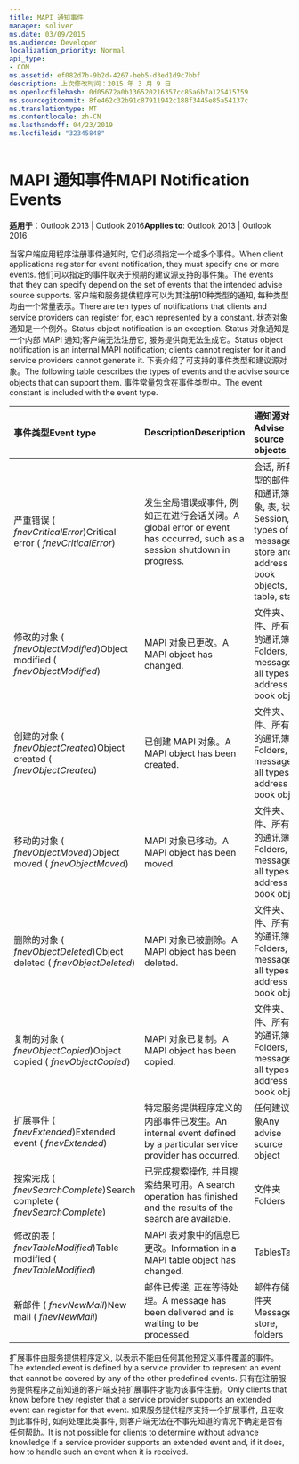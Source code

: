 ```yaml
---
title: MAPI 通知事件
manager: soliver
ms.date: 03/09/2015
ms.audience: Developer
localization_priority: Normal
api_type:
- COM
ms.assetid: ef082d7b-9b2d-4267-beb5-d3ed1d9c7bbf
description: 上次修改时间：2015 年 3 月 9 日
ms.openlocfilehash: 0d05672a0b136520216357cc85a6b7a125415759
ms.sourcegitcommit: 8fe462c32b91c87911942c188f3445e85a54137c
ms.translationtype: MT
ms.contentlocale: zh-CN
ms.lasthandoff: 04/23/2019
ms.locfileid: "32345848"
---
```

# <a name="mapi-notification-events"></a><span data-ttu-id="4949e-103">MAPI 通知事件</span><span class="sxs-lookup"><span data-stu-id="4949e-103">MAPI Notification Events</span></span>

  
  
<span data-ttu-id="4949e-104">**适用于**：Outlook 2013 | Outlook 2016</span><span class="sxs-lookup"><span data-stu-id="4949e-104">**Applies to**: Outlook 2013 | Outlook 2016</span></span> 
  
<span data-ttu-id="4949e-105">当客户端应用程序注册事件通知时, 它们必须指定一个或多个事件。</span><span class="sxs-lookup"><span data-stu-id="4949e-105">When client applications register for event notification, they must specify one or more events.</span></span> <span data-ttu-id="4949e-106">他们可以指定的事件取决于预期的建议源支持的事件集。</span><span class="sxs-lookup"><span data-stu-id="4949e-106">The events that they can specify depend on the set of events that the intended advise source supports.</span></span> <span data-ttu-id="4949e-107">客户端和服务提供程序可以为其注册10种类型的通知, 每种类型均由一个常量表示。</span><span class="sxs-lookup"><span data-stu-id="4949e-107">There are ten types of notifications that clients and service providers can register for, each represented by a constant.</span></span> <span data-ttu-id="4949e-108">状态对象通知是一个例外。</span><span class="sxs-lookup"><span data-stu-id="4949e-108">Status object notification is an exception.</span></span> <span data-ttu-id="4949e-109">Status 对象通知是一个内部 MAPI 通知;客户端无法注册它, 服务提供商无法生成它。</span><span class="sxs-lookup"><span data-stu-id="4949e-109">Status object notification is an internal MAPI notification; clients cannot register for it and service providers cannot generate it.</span></span> <span data-ttu-id="4949e-110">下表介绍了可支持的事件类型和建议源对象。</span><span class="sxs-lookup"><span data-stu-id="4949e-110">The following table describes the types of events and the advise source objects that can support them.</span></span> <span data-ttu-id="4949e-111">事件常量包含在事件类型中。</span><span class="sxs-lookup"><span data-stu-id="4949e-111">The event constant is included with the event type.</span></span>
  
|<span data-ttu-id="4949e-112">**事件类型**</span><span class="sxs-lookup"><span data-stu-id="4949e-112">**Event type**</span></span>|<span data-ttu-id="4949e-113">**Description**</span><span class="sxs-lookup"><span data-stu-id="4949e-113">**Description**</span></span>|<span data-ttu-id="4949e-114">**通知源对象**</span><span class="sxs-lookup"><span data-stu-id="4949e-114">**Advise source objects**</span></span>|
|:-----|:-----|:-----|
|<span data-ttu-id="4949e-115">严重错误 ( _fnevCriticalError_)</span><span class="sxs-lookup"><span data-stu-id="4949e-115">Critical error ( _fnevCriticalError_)</span></span>  <br/> |<span data-ttu-id="4949e-116">发生全局错误或事件, 例如正在进行会话关闭。</span><span class="sxs-lookup"><span data-stu-id="4949e-116">A global error or event has occurred, such as a session shutdown in progress.</span></span>  <br/> |<span data-ttu-id="4949e-117">会话, 所有类型的邮件存储和通讯簿对象, 表, 状态</span><span class="sxs-lookup"><span data-stu-id="4949e-117">Session, all types of message store and address book objects, table, status</span></span>  <br/> |
|<span data-ttu-id="4949e-118">修改的对象 ( _fnevObjectModified_)</span><span class="sxs-lookup"><span data-stu-id="4949e-118">Object modified ( _fnevObjectModified_)</span></span>  <br/> |<span data-ttu-id="4949e-119">MAPI 对象已更改。</span><span class="sxs-lookup"><span data-stu-id="4949e-119">A MAPI object has changed.</span></span>  <br/> |<span data-ttu-id="4949e-120">文件夹、邮件、所有类型的通讯簿对象</span><span class="sxs-lookup"><span data-stu-id="4949e-120">Folders, messages, all types of address book objects</span></span>  <br/> |
|<span data-ttu-id="4949e-121">创建的对象 ( _fnevObjectCreated_)</span><span class="sxs-lookup"><span data-stu-id="4949e-121">Object created ( _fnevObjectCreated_)</span></span>  <br/> |<span data-ttu-id="4949e-122">已创建 MAPI 对象。</span><span class="sxs-lookup"><span data-stu-id="4949e-122">A MAPI object has been created.</span></span>  <br/> |<span data-ttu-id="4949e-123">文件夹、邮件、所有类型的通讯簿对象</span><span class="sxs-lookup"><span data-stu-id="4949e-123">Folders, messages, all types of address book objects</span></span>  <br/> |
|<span data-ttu-id="4949e-124">移动的对象 ( _fnevObjectMoved_)</span><span class="sxs-lookup"><span data-stu-id="4949e-124">Object moved ( _fnevObjectMoved_)</span></span>  <br/> |<span data-ttu-id="4949e-125">MAPI 对象已移动。</span><span class="sxs-lookup"><span data-stu-id="4949e-125">A MAPI object has been moved.</span></span>  <br/> |<span data-ttu-id="4949e-126">文件夹、邮件、所有类型的通讯簿对象</span><span class="sxs-lookup"><span data-stu-id="4949e-126">Folders, messages, all types of address book objects</span></span>  <br/> |
|<span data-ttu-id="4949e-127">删除的对象 ( _fnevObjectDeleted_)</span><span class="sxs-lookup"><span data-stu-id="4949e-127">Object deleted ( _fnevObjectDeleted_)</span></span>  <br/> |<span data-ttu-id="4949e-128">MAPI 对象已被删除。</span><span class="sxs-lookup"><span data-stu-id="4949e-128">A MAPI object has been deleted.</span></span>  <br/> |<span data-ttu-id="4949e-129">文件夹、邮件、所有类型的通讯簿对象</span><span class="sxs-lookup"><span data-stu-id="4949e-129">Folders, messages, all types of address book objects</span></span>  <br/> |
|<span data-ttu-id="4949e-130">复制的对象 ( _fnevObjectCopied_)</span><span class="sxs-lookup"><span data-stu-id="4949e-130">Object copied ( _fnevObjectCopied_)</span></span>  <br/> |<span data-ttu-id="4949e-131">MAPI 对象已复制。</span><span class="sxs-lookup"><span data-stu-id="4949e-131">A MAPI object has been copied.</span></span>  <br/> |<span data-ttu-id="4949e-132">文件夹、邮件、所有类型的通讯簿对象</span><span class="sxs-lookup"><span data-stu-id="4949e-132">Folders, messages, all types of address book objects</span></span>  <br/> |
|<span data-ttu-id="4949e-133">扩展事件 ( _fnevExtended_)</span><span class="sxs-lookup"><span data-stu-id="4949e-133">Extended event ( _fnevExtended_)</span></span>  <br/> |<span data-ttu-id="4949e-134">特定服务提供程序定义的内部事件已发生。</span><span class="sxs-lookup"><span data-stu-id="4949e-134">An internal event defined by a particular service provider has occurred.</span></span>  <br/> |<span data-ttu-id="4949e-135">任何建议源对象</span><span class="sxs-lookup"><span data-stu-id="4949e-135">Any advise source object</span></span>  <br/> |
|<span data-ttu-id="4949e-136">搜索完成 ( _fnevSearchComplete_)</span><span class="sxs-lookup"><span data-stu-id="4949e-136">Search complete ( _fnevSearchComplete_)</span></span>  <br/> |<span data-ttu-id="4949e-137">已完成搜索操作, 并且搜索结果可用。</span><span class="sxs-lookup"><span data-stu-id="4949e-137">A search operation has finished and the results of the search are available.</span></span>  <br/> |<span data-ttu-id="4949e-138">文件夹</span><span class="sxs-lookup"><span data-stu-id="4949e-138">Folders</span></span>  <br/> |
|<span data-ttu-id="4949e-139">修改的表 ( _fnevTableModified_)</span><span class="sxs-lookup"><span data-stu-id="4949e-139">Table modified ( _fnevTableModified_)</span></span>  <br/> |<span data-ttu-id="4949e-140">MAPI 表对象中的信息已更改。</span><span class="sxs-lookup"><span data-stu-id="4949e-140">Information in a MAPI table object has changed.</span></span>  <br/> |<span data-ttu-id="4949e-141">Tables</span><span class="sxs-lookup"><span data-stu-id="4949e-141">Tables</span></span>  <br/> |
|<span data-ttu-id="4949e-142">新邮件 ( _fnevNewMail_)</span><span class="sxs-lookup"><span data-stu-id="4949e-142">New mail ( _fnevNewMail_)</span></span>  <br/> |<span data-ttu-id="4949e-143">邮件已传递, 正在等待处理。</span><span class="sxs-lookup"><span data-stu-id="4949e-143">A message has been delivered and is waiting to be processed.</span></span>  <br/> |<span data-ttu-id="4949e-144">邮件存储、文件夹</span><span class="sxs-lookup"><span data-stu-id="4949e-144">Message store, folders</span></span>  <br/> |
   
<span data-ttu-id="4949e-145">扩展事件由服务提供程序定义, 以表示不能由任何其他预定义事件覆盖的事件。</span><span class="sxs-lookup"><span data-stu-id="4949e-145">The extended event is defined by a service provider to represent an event that cannot be covered by any of the other predefined events.</span></span> <span data-ttu-id="4949e-146">只有在注册服务提供程序之前知道的客户端支持扩展事件才能为该事件注册。</span><span class="sxs-lookup"><span data-stu-id="4949e-146">Only clients that know before they register that a service provider supports an extended event can register for that event.</span></span> <span data-ttu-id="4949e-147">如果服务提供程序支持一个扩展事件, 且在收到此事件时, 如何处理此类事件, 则客户端无法在不事先知道的情况下确定是否有任何帮助。</span><span class="sxs-lookup"><span data-stu-id="4949e-147">It is not possible for clients to determine without advance knowledge if a service provider supports an extended event and, if it does, how to handle such an event when it is received.</span></span>
  

